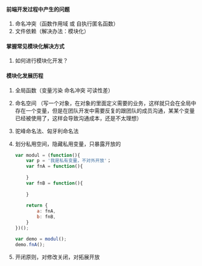 #### 前端开发过程中产生的问题

1. 命名冲突（函数作用域 或 自执行匿名函数）
2. 文件依赖（解决办法：模块化）



#### 掌握常见模块化解决方式

1. 如何进行模块化开发？



#### 模块化发展历程

1. 全局函数（变量污染  命名冲突  可读性差）

2. 命名空间 （写一个对象，在对象的里面定义需要的业务，这样就只会在全局中存在一个变量，但是在团队开发中需要反复的跟团队的成员沟通，某某个变量已经被使用了，这样会导致沟通成本，还是不太理想）

3. 驼峰命名法、匈牙利命名法

4. 划分私用空间，隐藏私用变量，只暴露开放的

   ```javascript
   var modul = (function(){
       var p = '我是私有变量，不对外开放'；
       var fnA = function(){
           
       }
       var fnB = function(){
           
       }
       
       return {
           a: fnA,
           b: fnB,
       }
   })();
   
   var demo = modul();
   demo.fnA();
   ```

   

5. 开闭原则，对修改关闭，对拓展开放

   
